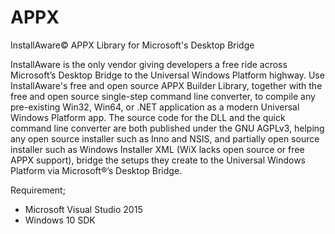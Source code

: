 # APPX
InstallAware© APPX Library for Microsoft's Desktop Bridge

InstallAware is the only vendor giving developers a free ride across Microsoft’s Desktop Bridge to the Universal Windows Platform highway. Use InstallAware's free and open source APPX Builder Library, together with the free and open source single-step command line converter, to compile any pre-existing Win32, Win64, or .NET application as a modern Universal Windows Platform app. The source code for the DLL and the quick command line converter are both published under the GNU AGPLv3, helping any open source installer such as Inno and NSIS, and partially open source installer such as Windows Installer XML (WiX lacks open source or free APPX support), bridge the setups they create to the Universal Windows Platform via Microsoft®’s Desktop Bridge.

Requirement;
- Microsoft Visual Studio 2015
- Windows 10 SDK
